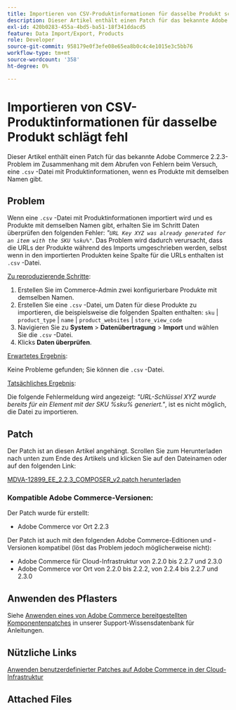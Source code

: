 ```yaml
---
title: Importieren von CSV-Produktinformationen für dasselbe Produkt schlägt fehl
description: Dieser Artikel enthält einen Patch für das bekannte Adobe Commerce 2.2.3-Problem, bei dem beim Versuch, eine ".csv"-Datei mit Produktinformationen zu importieren, Fehler ausgegeben werden, wenn es Produkte mit demselben Namen gibt.
exl-id: 420b0283-455a-4bd5-ba51-18f341ddacd5
feature: Data Import/Export, Products
role: Developer
source-git-commit: 958179e0f3efe08e65ea8b0c4c4e1015e3c5bb76
workflow-type: tm+mt
source-wordcount: '358'
ht-degree: 0%

---
```


# Importieren von CSV-Produktinformationen für dasselbe Produkt schlägt fehl

Dieser Artikel enthält einen Patch für das bekannte Adobe Commerce 2.2.3-Problem im Zusammenhang mit dem Abrufen von Fehlern beim Versuch, eine `.csv` -Datei mit Produktinformationen, wenn es Produkte mit demselben Namen gibt.

## Problem

Wenn eine `.csv` -Datei mit Produktinformationen importiert wird und es Produkte mit demselben Namen gibt, erhalten Sie im Schritt Daten überprüfen den folgenden Fehler: *&quot;`URL Key XYZ was already generated for an item with the SKU %sku%"`*. Das Problem wird dadurch verursacht, dass die URLs der Produkte während des Imports umgeschrieben werden, selbst wenn in den importierten Produkten keine Spalte für die URLs enthalten ist `.csv` -Datei.

<u>Zu reproduzierende Schritte</u>:

1. Erstellen Sie im Commerce-Admin zwei konfigurierbare Produkte mit demselben Namen.
1. Erstellen Sie eine `.csv` -Datei, um Daten für diese Produkte zu importieren, die beispielsweise die folgenden Spalten enthalten: `sku` | `product_type` | `name` | `product_websites` | `store_view_code`
1. Navigieren Sie zu **System** > **Datenübertragung** > **Import** und wählen Sie die `.csv` -Datei.
1. Klicks **Daten überprüfen**.

<u>Erwartetes Ergebnis</u>:

Keine Probleme gefunden; Sie können die `.csv` -Datei.

<u>Tatsächliches Ergebnis</u>:

Die folgende Fehlermeldung wird angezeigt: *&quot;URL-Schlüssel XYZ wurde bereits für ein Element mit der SKU %sku% generiert.&quot;*, ist es nicht möglich, die Datei zu importieren.

## Patch

Der Patch ist an diesen Artikel angehängt. Scrollen Sie zum Herunterladen nach unten zum Ende des Artikels und klicken Sie auf den Dateinamen oder auf den folgenden Link:

[MDVA-12899\_EE\_2.2.3\_COMPOSER\_v2.patch herunterladen](assets/MDVA-12899_EE_2.2.3_COMPOSER_v2.patch.zip)

### Kompatible Adobe Commerce-Versionen:

Der Patch wurde für erstellt:

* Adobe Commerce vor Ort 2.2.3

Der Patch ist auch mit den folgenden Adobe Commerce-Editionen und -Versionen kompatibel (löst das Problem jedoch möglicherweise nicht):

* Adobe Commerce für Cloud-Infrastruktur von 2.2.0 bis 2.2.7 und 2.3.0
* Adobe Commerce vor Ort von 2.2.0 bis 2.2.2, von 2.2.4 bis 2.2.7 und 2.3.0

## Anwenden des Pflasters

Siehe [Anwenden eines von Adobe Commerce bereitgestellten Komponentenpatches](/help/how-to/general/how-to-apply-a-composer-patch-provided-by-magento.md) in unserer Support-Wissensdatenbank für Anleitungen.

## Nützliche Links

[Anwenden benutzerdefinierter Patches auf Adobe Commerce in der Cloud-Infrastruktur](https://devdocs.magento.com/guides/v2.3/cloud/project/project-patch.html)

## Attached Files
